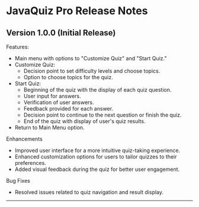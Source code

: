 # JavaQuiz Pro Release Notes

## Version 1.0.0 (Initial Release)
Features:
  - Main menu with options to "Customize Quiz" and "Start Quiz."
  - Customize Quiz:
    - Decision point to set difficulty levels and choose topics.
    - Option to choose topics for the quiz.
  - Start Quiz:
    - Beginning of the quiz with the display of each quiz question.
    - User input for answers.
    - Verification of user answers.
    - Feedback provided for each answer.
    - Decision point to continue to the next question or finish the quiz.
    - End of the quiz with display of user's quiz results.
  - Return to Main Menu option.

Enhancements
  - Improved user interface for a more intuitive quiz-taking experience.
  - Enhanced customization options for users to tailor quizzes to their preferences.
  - Added visual feedback during the quiz for better user engagement.

Bug Fixes
  - Resolved issues related to quiz navigation and result display.

---
